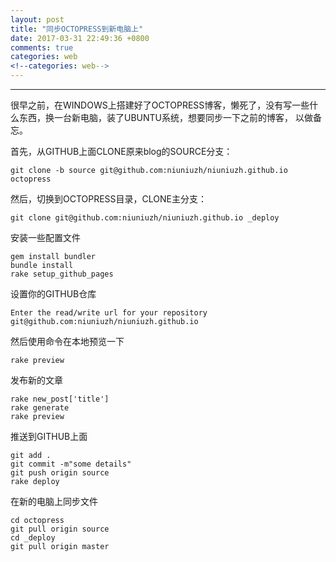 ```yaml
---
layout: post
title: "同步OCTOPRESS到新电脑上"
date: 2017-03-31 22:49:36 +0800
comments: true
categories: web 
<!--categories: web-->
---
```


----------------------------------------------------------------------------

很早之前，在WINDOWS上搭建好了OCTOPRESS博客，懒死了，没有写一些什么东西，换一台新电脑，装了UBUNTU系统，想要同步一下之前的博客，
以做备忘。

首先，从GITHUB上面CLONE原来blog的SOURCE分支：

```
git clone -b source git@github.com:niuniuzh/niuniuzh.github.io octopress
```

然后，切换到OCTOPRESS目录，CLONE主分支：

```
git clone git@github.com:niuniuzh/niuniuzh.github.io _deploy
```

安装一些配置文件

```
gem install bundler
bundle install
rake setup_github_pages
```

设置你的GITHUB仓库

```
Enter the read/write url for your repository
git@github.com:niuniuzh/niuniuzh.github.io
```

然后使用命令在本地预览一下

```
rake preview
```

发布新的文章

```
rake new_post['title']
rake generate
rake preview
```

推送到GITHUB上面
```
git add .
git commit -m"some details"
git push origin source
rake deploy
```

在新的电脑上同步文件
```
cd octopress
git pull origin source
cd _deploy
git pull origin master
```
